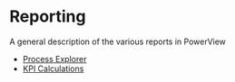 # Reporting

A general description of the various reports in PowerView

* [Process Explorer](process_explorer.md)
* [KPI Calculations](KPICalculations/calculations.html)
